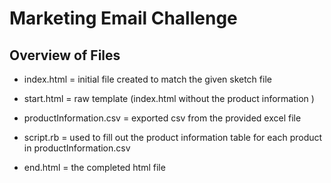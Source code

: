 # Marketing Email Challenge

## Overview of Files
* index.html = initial file created to match the given sketch file

* start.html = raw template (index.html without the product information )

* productInformation.csv = exported csv from the provided excel file

* script.rb = used to fill out the product information table for each product in productInformation.csv

* end.html = the completed html file

